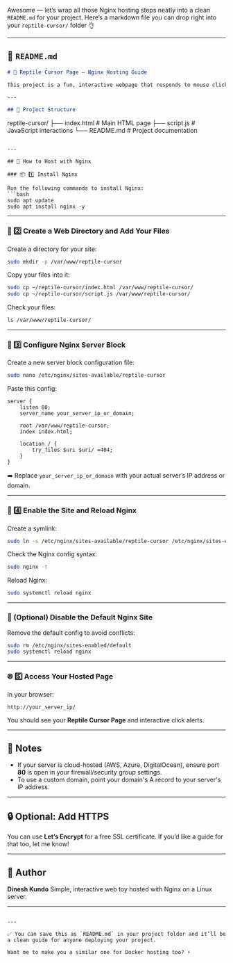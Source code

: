 Awesome — let’s wrap all those Nginx hosting steps neatly into a clean `README.md` for your project. Here’s a markdown file you can drop right into your `reptile-cursor/` folder 👌

---

## 📄 `README.md`

```markdown
# 🦎 Reptile Cursor Page — Nginx Hosting Guide

This project is a fun, interactive webpage that responds to mouse clicks with reptile-themed alerts. This guide will help you host your `index.html` and `script.js` files on a Linux server using **Nginx**.

---

## 📁 Project Structure

```

reptile-cursor/
├── index.html      # Main HTML page
├── script.js       # JavaScript interactions
└── README.md       # Project documentation

````

---

## 🚀 How to Host with Nginx

### 📦 1️⃣ Install Nginx

Run the following commands to install Nginx:
```bash
sudo apt update
sudo apt install nginx -y
````

---

### 📂 2️⃣ Create a Web Directory and Add Your Files

Create a directory for your site:

```bash
sudo mkdir -p /var/www/reptile-cursor
```

Copy your files into it:

```bash
sudo cp ~/reptile-cursor/index.html /var/www/reptile-cursor/
sudo cp ~/reptile-cursor/script.js /var/www/reptile-cursor/
```

Check your files:

```bash
ls /var/www/reptile-cursor/
```

---

### 📝 3️⃣ Configure Nginx Server Block

Create a new server block configuration file:

```bash
sudo nano /etc/nginx/sites-available/reptile-cursor
```

Paste this config:

```nginx
server {
    listen 80;
    server_name your_server_ip_or_domain;

    root /var/www/reptile-cursor;
    index index.html;

    location / {
        try_files $uri $uri/ =404;
    }
}
```

➡️ Replace `your_server_ip_or_domain` with your actual server’s IP address or domain.

---

### 🔗 4️⃣ Enable the Site and Reload Nginx

Create a symlink:

```bash
sudo ln -s /etc/nginx/sites-available/reptile-cursor /etc/nginx/sites-enabled/
```

Check the Nginx config syntax:

```bash
sudo nginx -t
```

Reload Nginx:

```bash
sudo systemctl reload nginx
```

---

### 🧹 (Optional) Disable the Default Nginx Site

Remove the default config to avoid conflicts:

```bash
sudo rm /etc/nginx/sites-enabled/default
sudo systemctl reload nginx
```

---

### 🌐 5️⃣ Access Your Hosted Page

In your browser:

```
http://your_server_ip/
```

You should see your **Reptile Cursor Page** and interactive click alerts.

---

## 📌 Notes

* If your server is cloud-hosted (AWS, Azure, DigitalOcean), ensure port **80** is open in your firewall/security group settings.
* To use a custom domain, point your domain's A record to your server's IP address.

---

## 🔒 Optional: Add HTTPS

You can use **Let’s Encrypt** for a free SSL certificate. If you’d like a guide for that too, let me know!

---

## 🐍 Author

**Dinesh Kundo**
Simple, interactive web toy hosted with Nginx on a Linux server.

---

```

---

✅ You can save this as `README.md` in your project folder and it’ll be a clean guide for anyone deploying your project.

Want me to make you a similar one for Docker hosting too? ⚡
```
